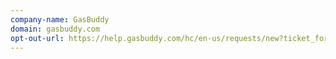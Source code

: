 ```yaml
---
company-name: GasBuddy
domain: gasbuddy.com
opt-out-url: https://help.gasbuddy.com/hc/en-us/requests/new?ticket_form_id=360002353354
---
```





